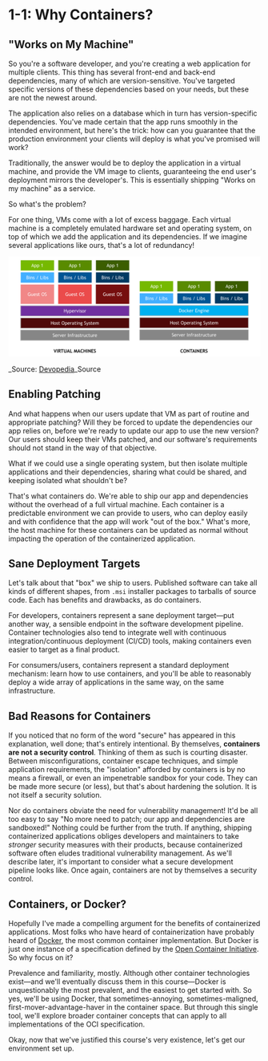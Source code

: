 # 1-1: Why Containers?

## "Works on My Machine"

So you're a software developer, and you're creating a web application for multiple clients. This thing has several front-end and back-end dependencies, many of which are version-sensitive. You've targeted specific versions of these dependencies based on your needs, but these are not the newest around.

The application also relies on a database which in turn has version-specific dependencies. You've made certain that the app runs smoothly in the intended environment, but here's the trick: how can you guarantee that the production environment your clients will deploy is what you've promised will work?

Traditionally, the answer would be to deploy the application in a virtual machine, and provide the VM image to clients, guaranteeing the end user's deployment mirrors the developer's. This is essentially shipping "Works on my machine" as a service. 

So what's the problem?

For one thing, VMs come with a lot of excess baggage. Each virtual machine is a completely emulated hardware set and operating system, on top of which we add the application and its dependencies. If we imagine several applications like ours, that's a lot of redundancy! 

![Containers vs VMs](/img/container-vs-vm.png)

_Source: [Devopedia](https://devopedia.org)_Source

## Enabling Patching

And what happens when our users update that VM as part of routine and appropriate patching? Will they be forced to update the dependencies our app relies on, before we're ready to update our app to use the new version? Our users should keep their VMs patched, and our software's requirements should not stand in the way of that objective.

What if we could use a single operating system, but then isolate multiple applications and their dependencies, sharing what could be shared, and keeping isolated what shouldn't be?

That's what containers do. We're able to ship our app and dependencies without the overhead of a full virtual machine. Each container is a predictable environment we can provide to users, who can deploy easily and with confidence that the app will work "out of the box." What's more, the host machine for these containers can be updated as normal without impacting the operation of the containerized application.

## Sane Deployment Targets

Let's talk about that "box" we ship to users. Published software can take all kinds of different shapes, from `.msi` installer packages to tarballs of source code. Each has benefits and drawbacks, as do containers.

For developers, containers represent a sane deployment target—put another way, a sensible endpoint in the software development pipeline. Container technologies also tend to integrate well with continuous integration/continuous deployment (CI/CD) tools, making containers even easier to target as a final product.

For consumers/users, containers represent a standard deployment mechanism: learn how to use containers, and you'll be able to reasonably deploy a wide array of applications in the same way, on the same infrastructure.

## Bad Reasons for Containers

If you noticed that no form of the word "secure" has appeared in this explanation, well done; that's entirely intentional. By themselves, **containers are not a security control**. Thinking of them as such is courting disaster. Between misconfigurations, container escape techniques, and simple application requirements, the "isolation" afforded by containers is by no means a firewall, or even an impenetrable sandbox for your code. They can be made more secure (or less), but that's about hardening the solution. It is not itself a security solution.

Nor do containers obviate the need for vulnerability management! It'd be all too easy to say "No more need to patch; our app and dependencies are sandboxed!" Nothing could be further from the truth. If anything, shipping containerized applications obliges developers and maintainers to take _stronger_ security measures with their products, because containerized software often eludes traditional vulnerability management. As we'll describe later, it's important to consider what a secure development pipeline looks like. Once again, containers are not by themselves a security control.

## Containers, or Docker?

Hopefully I've made a compelling argument for the benefits of containerized applications. Most folks who have heard of containerization have probably heard of [Docker](https://docker.com), the most common container implementation. But Docker is just one instance of a specification defined by the [Open Container Initiative](https://opencontainers.org). So why focus on it?

Prevalence and familiarity, mostly. Although other container technologies exist—and we'll eventually discuss them in this course—Docker is unquestionably the most prevalent, and the easiest to get started with. So yes, we'll be using Docker, that sometimes-annoying, sometimes-maligned, first-mover-advantage-haver in the container space. But through this single tool, we'll explore broader container concepts that can apply to all implementations of the OCI specification.

Okay, now that we've justified this course's very existence, let's get our environment set up.
